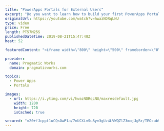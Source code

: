 ```yaml
---
title: "PowerApps Portals for External Users"
excerpt: "Do you want to learn how to build your first PowerApps Portal?   In this demo-heavy session, Brian will discuss how to best use PowerApps Portals and show you how to build your first portal so you can interact with your customer in new and exciting ways.  - - - - - - - - - - - - - - - - - - - - - - -"
originalUrl: https://youtube.com/watch?v=hwazNDRqLNU
type: video
price: Free
length: PT57M25S
publishedDateTime: 2019-08-21T15:47:40Z
heat: 52

featuredContent: "<iframe width=\"800\" height=\"500\" frameborder=\"0\" src=\"https://www.youtube.com/embed/hwazNDRqLNU\" allow=\"accelerometer; autoplay; encrypted-media; gyroscope; picture-in-picture\" allowfullscreen></iframe>"

provider:
  name: Progmatic Works
  domain: pragmaticworks.com

topics:
  - Power Apps
  - Portals

images:
  - url: https://i.ytimg.com/vi/hwazNDRqLNU/maxresdefault.jpg
    width: 1280
    height: 720
    isCached: true

secured: "m20+fJcppt1uCQsOwP1a/7mUCXLvSu8yv3gUz4LVWQZlZ3mojJgRr/TEOcubS/eNrzEuWL9DfNhV8n3h0MdyiJFw/JFH8hCpPF1bRj9oxfFzxa8B4d21kVuLcyEUuO9SZxqN3GTS7mGpPq9KI/feBTD60ndXVCGs48mpKz0Y3W6gTAl+8slXbpXY8LHAkRJVt6yd3S17xG837XnEM7pFDCP7iLmlGAZ7/qSfVdJiqqjO5yypTlBk+hO62PSGdpDSSvar+HI3L4wWLOIeCDMETw1zI5pYxmdPj/NgmuQwZ0THPBCxohHTVXdiRR1xalgS3MIejSpRNfDXzlvU+xxalmY0PyhxZNU3Asnzp8I2GUzav5s2ylTr2rTeBQExjmzwGC8t5y9YftOkLexLYj0SmPzP9qFDgS9weiVaKfw6KGY=;eMu9x8/9/vJH34MdC0eS2g=="
---
```


